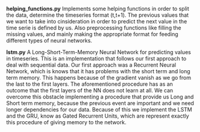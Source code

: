 **helping_functions.py** Implements some helping functions in order to split the data, determine the timeseries format (t,t+1). The previous values that we want to take into cinsideration in order to predict the next value in the time serie is defined by us. Also preprocessing functions like filling the missing values, and mainly making the appropriate format for feeding different types of neural networks.

**lstm.py** A Long-Short-Term-Memory Neural Network for predicting values in timeseries. This is an implementation that follows our first approach to deal with sequential data. Our first approach was a Recurrent Neural Network, which is knows that it has problems with the short term and long term memory. This happens because of the gradient vanish as we go from the last to the first layers. The aforementioned procedure has as an outcome that the first layers of the NN does not learn at all. We can overcome this obstacle implementing a procedure that provide us Long and Short term memory, because the previous event are important and we need longer dependencies for our data. Because of this we implement the LSTM and the GRU, know as Gated Recurrent Units, which are represent exactly this procedure of giving memory to the network.
